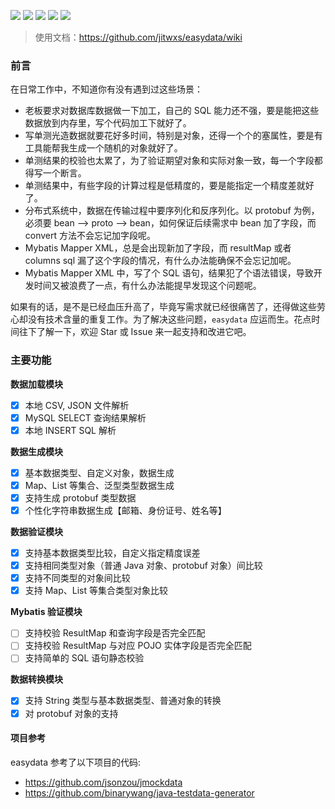 ![](https://badgen.net/github/release/jitwxs/easydata)
![](https://badgen.net/github/license/jitwxs/easydata)
![](https://badgen.net/github/stars/jitwxs/easydata)
![](https://badgen.net/github/forks/jitwxs/easydata)
![](https://badgen.net/maven/v/maven-central/io.github.jitwxs/easydata)

> 使用文档：https://github.com/jitwxs/easydata/wiki

### 前言

在日常工作中，不知道你有没有遇到过这些场景：

- 老板要求对数据库数据做一下加工，自己的 SQL 能力还不强，要是能把这些数据放到内存里，写个代码加工下就好了。
- 写单测光造数据就要花好多时间，特别是对象，还得一个个的塞属性，要是有工具能帮我生成一个随机的对象就好了。
- 单测结果的校验也太累了，为了验证期望对象和实际对象一致，每一个字段都得写一个断言。
- 单测结果中，有些字段的计算过程是低精度的，要是能指定一个精度差就好了。
- 分布式系统中，数据在传输过程中要序列化和反序列化。以 protobuf 为例，必须要 bean --> proto --> bean，如何保证后续需求中 bean 加了字段，而 convert 方法不会忘记加字段呢。
- Mybatis Mapper XML，总是会出现新加了字段，而 resultMap 或者 columns sql 漏了这个字段的情况，有什么办法能确保不会忘记加呢。
- Mybatis Mapper XML 中，写了个 SQL 语句，结果犯了个语法错误，导致开发时间又被浪费了一点，有什么办法能提早发现这个问题呢。

如果有的话，是不是已经血压升高了，毕竟写需求就已经很痛苦了，还得做这些劳心却没有技术含量的重复工作。为了解决这些问题，`easydata` 应运而生。花点时间往下了解一下，欢迎 Star 或 Issue 来一起支持和改进它吧。

### 主要功能

**数据加载模块**

- [x] 本地 CSV, JSON 文件解析
- [x] MySQL SELECT 查询结果解析
- [x] 本地 INSERT SQL 解析

**数据生成模块**

- [x] 基本数据类型、自定义对象，数据生成
- [x] Map、List 等集合、泛型类型数据生成
- [x] 支持生成 protobuf 类型数据
- [x] 个性化字符串数据生成【邮箱、身份证号、姓名等】

**数据验证模块**

- [x] 支持基本数据类型比较，自定义指定精度误差
- [x] 支持相同类型对象（普通 Java 对象、protobuf 对象）间比较
- [x] 支持不同类型的对象间比较
- [x] 支持 Map、List 等集合类型对象比较

**Mybatis 验证模块**

- [ ] 支持校验 ResultMap 和查询字段是否完全匹配
- [ ] 支持校验 ResultMap 与对应 POJO 实体字段是否完全匹配
- [ ] 支持简单的 SQL 语句静态校验

**数据转换模块**

- [x] 支持 String 类型与基本数据类型、普通对象的转换
- [x] 对 protobuf 对象的支持

#### 项目参考

easydata 参考了以下项目的代码:

- https://github.com/jsonzou/jmockdata
- https://github.com/binarywang/java-testdata-generator
